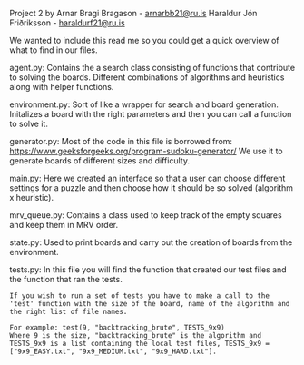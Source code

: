 Project 2
by
Arnar Bragi Bragason   -   arnarbb21@ru.is
Haraldur Jón Friðriksson - haraldurf21@ru.is

We wanted to include this read me so you could get a quick overview of what to find in our files.

agent.py:
    Contains the a search class consisting of functions that contribute to solving the boards.
    Different combinations of algorithms and heuristics along with helper functions.

environment.py:
    Sort of like a wrapper for search and board generation. Initalizes a board with the right parameters and then you can call a function to solve it.

generator.py:
    Most of the code in this file is borrowed from: https://www.geeksforgeeks.org/program-sudoku-generator/
    We use it to generate boards of different sizes and difficulty.

main.py:
    Here we created an interface so that a user can choose different settings for a puzzle and then choose how it should be so solved (algorithm x heuristic).

mrv_queue.py:
    Contains a class used to keep track of the empty squares and keep them in MRV order.

state.py:
    Used to print boards and carry out the creation of boards from the environment.

tests.py:
    In this file you will find the function that created our test files and the function that ran the tests.

    If you wish to run a set of tests you have to make a call to the 'test' function with the size of the board, name of the algorithm and the right list of file names.

    For example: test(9, "backtracking_brute", TESTS_9x9)
    Where 9 is the size, "backtracking_brute" is the algorithm and TESTS_9x9 is a list containing the local test files, TESTS_9x9 = ["9x9_EASY.txt", "9x9_MEDIUM.txt", "9x9_HARD.txt"].
